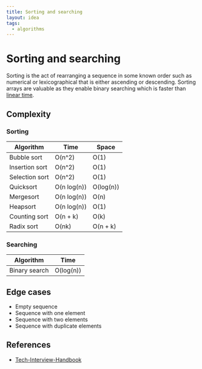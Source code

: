 ```yaml
---
title: Sorting and searching
layout: idea
tags:
  - algorithms
---
```


# Sorting and searching

Sorting is the act of rearranging a sequence in some known order such as
numerical or lexicographical that is either ascending or descending. Sorting
arrays are valuable as they enable binary searching which is faster than
[linear time](/computer-engineering/Linear-functions).

## Complexity

### Sorting

| Algorithm      | Time        | Space     |
| -------------- | ----------- | --------- |
| Bubble sort    | O(n^2)      | O(1)      |
| Insertion sort | O(n^2)      | O(1)      |
| Selection sort | O(n^2)      | O(1)      |
| Quicksort      | O(n log(n)) | O(log(n)) |
| Mergesort      | O(n log(n)) | O(n)      |
| Heapsort       | O(n log(n)) | O(1)      |
| Counting sort  | O(n + k)    | O(k)      |
| Radix sort     | O(nk)       | O(n + k)  |

### Searching

| Algorithm     | Time      |
| ------------- | --------- |
| Binary search | O(log(n)) |

## Edge cases

- Empty sequence
- Sequence with one element
- Sequence with two elements
- Sequence with duplicate elements

## References

- [Tech-Interview-Handbook](/reference/Tech-Interview-Handbook)
